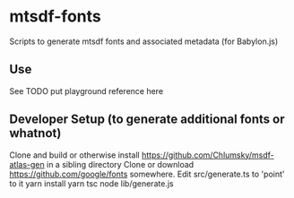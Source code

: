# mtsdf-fonts
Scripts to generate mtsdf fonts and associated metadata (for Babylon.js)

## Use
See TODO put playground reference here

## Developer Setup (to generate additional fonts or whatnot)
Clone and build or otherwise install https://github.com/Chlumsky/msdf-atlas-gen in a sibling directory
Clone or download https://github.com/google/fonts somewhere.
Edit src/generate.ts to 'point' to it
    yarn install
    yarn tsc
    node lib/generate.js

